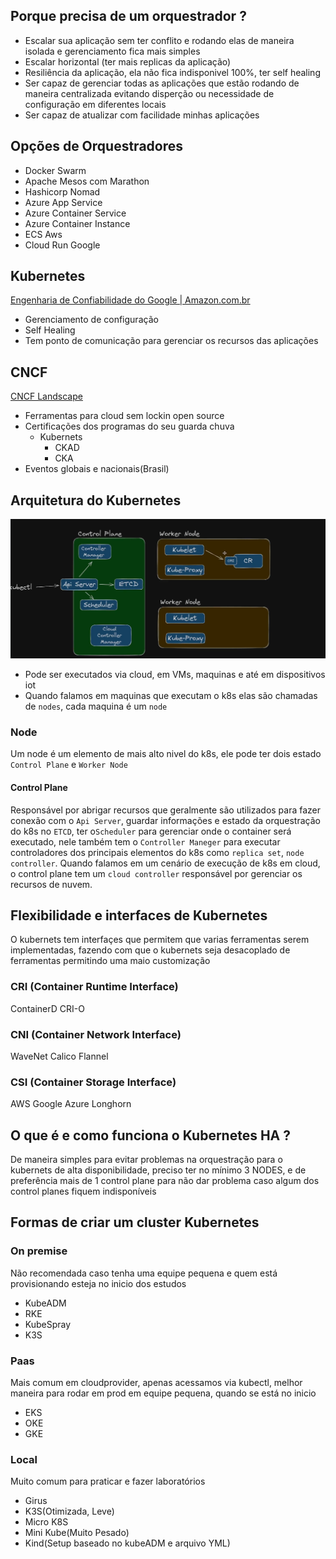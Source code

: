 ## Porque precisa de um orquestrador ? 
- Escalar sua aplicação sem ter conflito e rodando elas de maneira isolada e gerenciamento fica mais simples 
- Escalar horizontal (ter mais replicas da aplicação)
- Resiliência da aplicação, ela não fica indisponivel 100%, ter self healing
- Ser capaz de gerenciar todas as aplicações que estão rodando de maneira centralizada evitando disperção ou necessidade de configuração em diferentes locais
- Ser capaz de atualizar com facilidade minhas aplicações
## Opções de Orquestradores 
- Docker Swarm 
- Apache Mesos com Marathon
- Hashicorp Nomad
- Azure App Service
- Azure Container Service 
- Azure Container Instance
- ECS Aws
- Cloud Run Google
## Kubernetes 
[Engenharia de Confiabilidade do Google | Amazon.com.br](https://www.amazon.com.br/Engenharia-Confiabilidade-Google-Administra-Sistemas/dp/8575225170/ref=asc_df_8575225170?mcid=af7c2201dacb3b4dadd5fdd4007a440e&tag=googleshopp00-20&linkCode=df0&hvadid=709883381752&hvpos=&hvnetw=g&hvrand=12887026888891716636&hvpone=&hvptwo=&hvqmt=&hvdev=c&hvdvcmdl=&hvlocint=&hvlocphy=9101566&hvtargid=pla-809202560056&psc=1&language=pt_BR&gad_source=1)
- Gerenciamento de configuração 
- Self Healing 
- Tem ponto de comunicação para gerenciar os recursos das aplicações
## CNCF
[CNCF Landscape](https://landscape.cncf.io/)
- Ferramentas para cloud sem lockin open source 
- Certificações dos programas do seu guarda chuva
	- Kubernets
		- CKAD
		- CKA
- Eventos globais e nacionais(Brasil)
## Arquitetura do Kubernetes
![](assets/Pasted%20image%2020250605132730.png)
- Pode ser executados via cloud, em VMs, maquinas e até em dispositivos iot
- Quando falamos em maquinas que executam o k8s elas são chamadas de `nodes`, cada maquina é um `node`
### Node
Um node é um elemento de mais alto nivel do k8s, ele pode ter dois estado `Control Plane` e `Worker Node`
#### Control Plane 
Responsável por abrigar recursos que geralmente são utilizados para fazer conexão com o `Api Server`, guardar informações e estado da orquestração do k8s no `ETCD`, ter o`Scheduler` para gerenciar onde o container será executado, nele também tem o `Controller Maneger` para executar controladores dos principais elementos do k8s como `replica set`, `node controller`.
Quando falamos em um cenário de execução de k8s em cloud, o control plane tem um `cloud controller` responsável por gerenciar os recursos de nuvem.
## Flexibilidade e interfaces de Kubernetes
O kubernets tem interfaçes que permitem que varias ferramentas serem implementadas, fazendo com que o kubernets seja desacoplado de ferramentas permitindo uma maio customização
### CRI (Container Runtime Interface)
ContainerD
CRI-O
### CNI (Container Network Interface)
WaveNet
Calico
Flannel
### CSI (Container Storage Interface)
AWS
Google
Azure
Longhorn
## O que é e como funciona o Kubernetes HA ?
De maneira simples para evitar problemas na orquestração para o kubernets de alta disponibilidade, preciso ter no mínimo 3 NODES, e de preferência mais de 1 control plane para não dar problema caso algum dos control planes fiquem indisponíveis
## Formas de criar um cluster Kubernetes
### On premise
Não recomendada caso tenha uma equipe pequena e quem está provisionando esteja no inicio dos estudos
- KubeADM
- RKE
- KubeSpray
- K3S
### Paas 
Mais comum em cloudprovider, apenas acessamos via kubectl, melhor maneira para rodar em prod em equipe pequena, quando se está no inicio
- EKS
- OKE
- GKE
### Local
Muito comum para praticar e fazer laboratórios
- Girus
- K3S(Otimizada, Leve)
- Micro K8S
- Mini Kube(Muito Pesado)
- Kind(Setup baseado no kubeADM e arquivo YML)